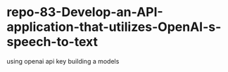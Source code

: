 # repo-83-Develop-an-API-application-that-utilizes-OpenAI-s-speech-to-text
using openai api key building a models
